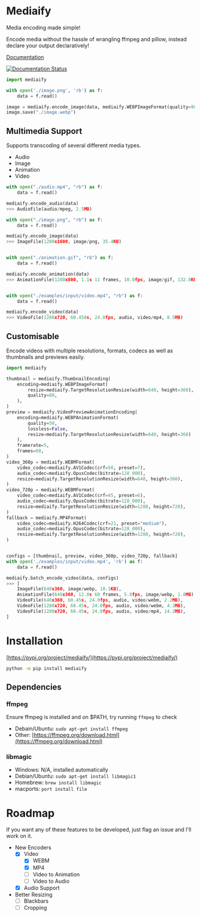 # Mediaify


Media encoding made simple!

Encode media without the hassle of wrangling ffmpeg and pillow, instead declare your output declaratively!

[Documentation](https://mediaify.readthedocs.io/)

[![Documentation Status](https://readthedocs.org/projects/mediaify/badge/?version=latest)](https://mediaify.readthedocs.io/en/latest/?badge=latest)

```python
import mediaify

with open('./image.png', 'rb') as f:
    data = f.read()

image = mediaify.encode_image(data, mediaify.WEBPImageFormat(quality=90))
image.save("./image.webp")
```

## Multimedia Support

Supports transcoding of several different media types.

- Audio
- Image
- Animation
- Video

```python
with open("./audio.mp4", "rb") as f:
    data = f.read()

mediaify.encode_audio(data)
>>> AudioFile(audio/mpeg, 2.5MB)

with open("./image.png", "rb") as f:
    data = f.read()

mediaify.encode_image(data)
>>> ImageFile(1200x1600, image/png, 35.4KB)


with open("./animation.gif", "rb") as f:
    data = f.read()

mediaify.encode_animation(data)
>>> AnimationFile(1280x800, 1.1s 11 frames, 10.0fps, image/gif, 132.8KB)


with open("./examples/input/video.mp4", "rb") as f:
    data = f.read()

mediaify.encode_video(data)
>>> VideoFile(1280x720, 60.458s, 24.0fps, audio, video/mp4, 8.5MB)
```

## Customisable

Encode videos with multiple resolutions, formats, codecs as well as thumbnails and previews easily.

```python
import mediaify

thumbnail = mediaify.ThumbnailEncoding(
    encoding=mediaify.WEBPImageFormat(
        resize=mediaify.TargetResolutionResize(width=640, height=360),
        quality=80,
    ),
)
preview = mediaify.VideoPreviewAnimationEncoding(
    encoding=mediaify.WEBPAnimationFormat(
        quality=50,
        lossless=False,
        resize=mediaify.TargetResolutionResize(width=640, height=360)
    ),
    framerate=5,
    frames=60,
)
video_360p = mediaify.WEBMFormat(
    video_codec=mediaify.AV1Codec(crf=50, preset=7),
    audio_codec=mediaify.OpusCodec(bitrate=128_000),
    resize=mediaify.TargetResolutionResize(width=640, height=360),
)
video_720p = mediaify.WEBMFormat(
    video_codec=mediaify.AV1Codec(crf=45, preset=6),
    audio_codec=mediaify.OpusCodec(bitrate=128_000),
    resize=mediaify.TargetResolutionResize(width=1280, height=720),
)
fallback = mediaify.MP4Format(
    video_codec=mediaify.H264Codec(crf=21, preset="medium"),
    audio_codec=mediaify.OpusCodec(bitrate=128_000),
    resize=mediaify.TargetResolutionResize(width=1280, height=720),
)


configs = [thumbnail, preview, video_360p, video_720p, fallback]
with open('./examples/input/video.mp4', 'rb') as f:
    data = f.read()

mediaify.batch_encode_video(data, configs)
>>> [
    ImageFile(640x360, image/webp, 10.1KB),
    AnimationFile(640x360, 12.0s 60 frames, 5.0fps, image/webp, 1.8MB),
    VideoFile(640x360, 60.45s, 24.0fps, audio, video/webm, 2.2MB),
    VideoFile(1280x720, 60.45s, 24.0fps, audio, video/webm, 4.2MB),
    VideoFile(1280x720, 60.45s, 24.0fps, audio, video/mp4, 14.2MB),
]
```

# Installation

[https://pypi.org/project/mediaify/](https://pypi.org/project/mediaify/)

```bash
python -m pip install mediaify
```

## Dependencies

### ffmpeg

Ensure ffmpeg is installed and on $PATH, try running `ffmpeg` to check

- Debain/Ubuntu: `sudo apt-get install ffmpeg`
- Other: [https://ffmpeg.org/download.html](https://ffmpeg.org/download.html)

### libmagic

- Windows: N/A, installed automatically
- Debian/Ubuntu: `sudo apt-get install libmagic1`
- Homebrew: `brew install libmagic`
- macports: `port install file`

# Roadmap

If you want any of these features to be developed, just flag an issue and I'll work on it.

- New Encoders
    - [x] Video
        - [X] WEBM
        - [X] MP4
        - [ ] Video to Animation
        - [ ] Video to Audio
    - [x] Audio Support
- Better Resizing
    - [ ] Blackbars
    - [ ] Cropping

